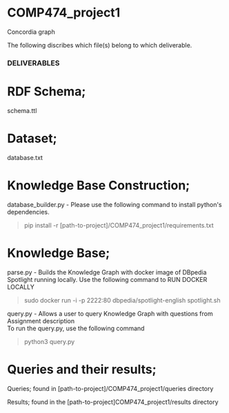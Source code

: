 # COMP474_project1
Concordia graph

The following discribes which file(s) belong to which deliverable.

### DELIVERABLES ###

# RDF Schema;
schema.ttl

# Dataset;
database.txt

# Knowledge Base Construction;
database_builder.py - Please use the following command to install python's dependencies.
>pip install -r [path-to-project]/COMP474_project1/requirements.txt

# Knowledge Base;
parse.py - Builds the Knowledge Graph with docker image of DBpedia Spotlight running locally. Use the following command to RUN DOCKER LOCALLY
>sudo docker run -i -p 2222:80 dbpedia/spotlight-english spotlight.sh

query.py - Allows a user to query Knowledge Graph with questions from Assignment description  
To run the query.py, use the following command
>python3 query.py

# Queries and their results;
Queries; found in [path-to-project]/COMP474_project1/queries directory

Results; found in the [path-to-project]COMP474_project1/results directory



